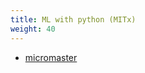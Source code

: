 ```yaml
---
title: ML with python (MITx)
weight: 40
---
```


- [micromaster](https://courses.edx.org/dashboard/programs/98ed1558-ab27-46d6-9d98-31b32fb3f592/)
